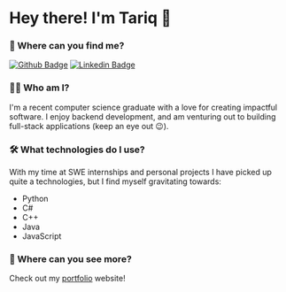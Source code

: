 # Hey there! I'm Tariq 👋

### 🔎 Where can you find me?
[![Github Badge](http://img.shields.io/badge/-Github-black?style=flat-square&logo=github&link=https://github.com/Defcon27/)](https://github.com/ImJustBlurr/) [![Linkedin Badge](https://img.shields.io/badge/-LinkedIn-blue?style=flat-square&logo=Linkedin&logoColor=white&link=https://www.linkedin.com/in/hemanthkollipara/)](https://www.linkedin.com/in/tariqmohamed1105)

### 👨‍💻 Who am I?
I'm a recent computer science graduate with a love for creating impactful software. I enjoy backend development, and am venturing out to building full-stack applications (keep an eye out 😉).

### 🛠 What technologies do I use?
With my time at SWE internships and personal projects I have picked up quite a technologies, but I find myself gravitating towards:
- Python
- C#
- C++
- Java
- JavaScript

### 👀 Where can you see more?
Check out my [portfolio](https://tariqs-portfolio.vercel.app/) website!
